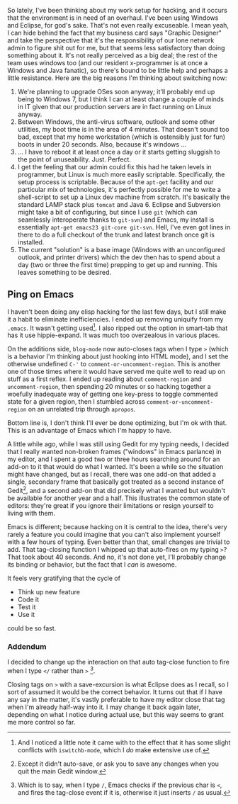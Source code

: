 So lately, I've been thinking about my work setup for hacking, and it occurs that the environment is in need of an overhaul. I've been using Windows and Eclipse, for god's sake. That's not even really excuseable. I mean yeah, I can hide behind the fact that my business card says "Graphic Designer" and take the perspective that it's the responsibility of our lone network admin to figure shit out for me, but that seems less satisfactory than doing something about it. It's not really perceived as a big deal; the rest of the team uses windows too (and our resident x-programmer is at once a Windows and Java fanatic), so there's bound to be little help and perhaps a little resistance. Here are the big reasons I'm thinking about switching now:

1. We're planning to upgrade OSes soon anyway; it'll probably end up being to Windows 7, but I think I can at least change a couple of minds in IT given that our production servers are in fact running on Linux anyway.
2. Between Windows, the anti-virus software, outlook and some other utilities, my boot time is in the area of 4 minutes. That doesn't sound too bad, except that my home workstation (which is ostensibly just for fun) boots in under 20 seconds. Also, because it's windows ...
3. ... I have to reboot it at least once a day or it starts getting sluggish to the point of unuseability. Just. Perfect.
4. I get the feeling that our admin could fix this had he taken levels in programmer, but Linux is much more easily scriptable. Specifically, the setup process is scriptable. Because of the `apt-get` facility and our particular mix of technologies, it's perfectly possible for me to write a shell-script to set up a Linux dev machine from scratch. It's basically the standard LAMP stack plus `tomcat` and Java 6. Eclipse and Subversion might take a bit of configuring, but since I use `git` (which can seamlessly interoperate thanks to `git-svn`) and Emacs, my install is essentially `apt-get emacs23 git-core git-svn`. Hell, I've even got lines in there to do a full checkout of the trunk and latest branch once git is installed.
5. The current "solution" is a base image (Windows with an unconfigured outlook, and printer drivers) which the dev then has to spend about a day (two or three the first time) prepping to get up and running. This leaves something to be desired.


## Ping on Emacs

I haven't been doing any elisp hacking for the last few days, but I still make it a habit to eliminate inefficiencies. I ended up removing uniquify from my `.emacs`. It wasn't getting used[^and-also]. I also ripped out the option in smart-tab that has it use hippie-expand. It was much too overzealous in various places.

[^and-also]: And I noticed a little note it came with to the effect that it has some slight conflicts with `iswitchb-mode`, which I *do* make extensive use of.

On the additions side, `blog-mode` now auto-closes tags when I type `>` (which is a behavior I'm thinking about just hooking into HTML mode), and I set the otherwise undefined `C-'` to `comment-or-uncomment-region`. This is another one of those times where it would have served me quite well to read up on stuff as a first reflex. I ended up reading about `comment-region` and `uncomment-region`, then spending 20 minutes or so hacking together a woefully inadequate way of getting one key-press to toggle commented state for a given region, then I stumbled across `comment-or-uncomment-region` on an unrelated trip through `apropos`.

Bottom line is, I don't think I'll ever be done optimizing, but I'm ok with that. This is an advantage of Emacs which I'm happy to have.

A little while ago, while I was still using Gedit for my typing needs, I decided that I really wanted non-broken frames ("windows" in Emacs parlance) in my editor, and I spent a good two or three hours searching around for an add-on to it that would do what I wanted. It's been a while so the situation might have changed, but as I recall, there was one add-on that added a single, secondary frame that basically got treated as a second instance of Gedit[^except], and a second add-on that did precisely what I wanted but wouldn't be available for another year and a half. This illustrates the common state of editors: they're great if you ignore their limitations or resign yourself to living with them.

[^except]: Except it didn't auto-save, or ask you to save any changes when you quit the main Gedit window.

Emacs is different; because hacking on it is central to the idea, there's very rarely a feature you could imagine that you can't also implement yourself with a few hours of typing. Even better than that, small changes are trivial to add. That tag-closing function I whipped up that auto-fires on my typing `>`? That took about 40 seconds. And no, it's not done yet, I'll probably change its binding or behavior, but the fact that I *can* is awesome.

It feels very gratifying that the cycle of

- Think up new feature
- Code it
- Test it
- Use it

could be so fast.

### Addendum

I decided to change up the interaction on that auto tag-close function to fire when I type `</` rather than `>` [^which-is-to-say].

[^which-is-to-say]: Which is to say, when I type `/`, Emacs checks if the previous char is `<`, and fires the tag-close event if it is, otherwise it just inserts `/` as usual.

Closing tags on `>` with a save-excursion is what Eclipse does as I recall, so I sort of assumed it would be the correct behavior. It turns out that if I have any say in the matter, it's vastly preferable to have my editor close that tag when I'm already  half-way into it. I may change it back again later, depending on what I notice during actual use, but this way seems to grant me more control so far.
